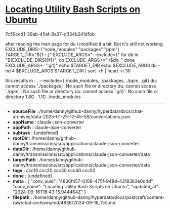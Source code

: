 # [Locating Utility Bash Scripts on Ubuntu](https://claude.ai/chat/4836f457-0108-475f-948d-43193b3e0c4d)

7c59ced1-39ab-45af-8a37-d334b241d1bb

after reading the man page for du I modified it a bit. But it's still not working.
EXCLUDE_DIRS=("node_modules"  "packages" "ppm")
TARGET_DIR="${1:-.}"
EXCLUDE_ARGS="--exclude={"
for dir in "${EXCLUDE_DIRS[@]}"; do
    EXCLUDE_ARGS+="./$dir, "
done
EXCLUDE_ARGS+=".git}"
echo $TARGET_DIR
echo $EXCLUDE_ARGS
du -hd 4 $EXCLUDE_ARGS $TARGET_DIR | sort -rh | head -n 30

this results in :
.
--exclude={./node_modules, ./packages, ./ppm, .git}
du: cannot access './packages,': No such file or directory
du: cannot access './ppm,': No such file or directory
du: cannot access '.git}': No such file or directory
1.8G	.
1.1G	./node_modules

---

* **sourceFile** : /home/danny/github-danny/hyperdata/docs/chat-archives/data-2025-01-25-12-45-58/conversations.json
* **appName** : claude-json-converter
* **appPath** : claude-json-converter
* **subtask** : [undefined]
* **rootDir** : /home/danny/github-danny/transmissions/src/applications/claude-json-converter
* **dataDir** : /home/danny/github-danny/transmissions/src/applications/claude-json-converter/data
* **targetPath** : /home/danny/github-danny/transmissions/src/applications/claude-json-converter/data
* **tags** : ccc10.ccc20.ccc30.ccc40.ccc50
* **done** : [undefined]
* **meta** : {
  "conv_uuid": "4836f457-0108-475f-948d-43193b3e0c4d",
  "conv_name": "Locating Utility Bash Scripts on Ubuntu",
  "updated_at": "2024-09-16T16:43:15.944464Z"
}
* **filepath** : /home/danny/github-danny/hyperdata/docs/postcraft/content-raw/chat-archives/md/4836/2024-09-16_7c5.md